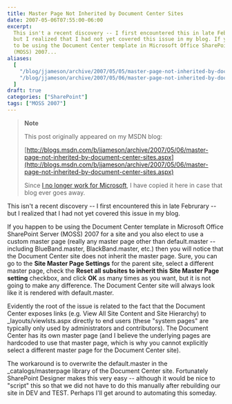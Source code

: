 ```yaml
---
title: Master Page Not Inherited by Document Center Sites
date: 2007-05-06T07:55:00-06:00
excerpt:
  This isn't a recent discovery -- I first encountered this in late Februrary --
  but I realized that I had not yet covered this issue in my blog. If you happen
  to be using the Document Center template in Microsoft Office SharePoint Server
  (MOSS) 2007...
aliases:
  [
    "/blog/jjameson/archive/2007/05/05/master-page-not-inherited-by-document-center-sites.aspx",
    "/blog/jjameson/archive/2007/05/06/master-page-not-inherited-by-document-center-sites.aspx",
  ]
draft: true
categories: ["SharePoint"]
tags: ["MOSS 2007"]
---
```


> **Note**
>
> This post originally appeared on my MSDN blog:
>
> [http://blogs.msdn.com/b/jjameson/archive/2007/05/06/master-page-not-inherited-by-document-center-sites.aspx](http://blogs.msdn.com/b/jjameson/archive/2007/05/06/master-page-not-inherited-by-document-center-sites.aspx)
>
> Since
> [I no longer work for Microsoft](/blog/jjameson/2011/09/02/last-day-with-microsoft),
> I have copied it here in case that blog ever goes away.

This isn't a recent discovery -- I first encountered this in late Februrary --
but I realized that I had not yet covered this issue in my blog.

If you happen to be using the Document Center template in Microsoft Office
SharePoint Server (MOSS) 2007 for a site and you also elect to use a custom
master page (really any master page other than default.master -- including
BlueBand.master, BlackBand.master, etc.) then you will notice that the Document
Center site does not inherit the master page. Sure, you can go to the **Site
Master Page Settings** for the parent site, select a different master page,
check the **Reset all subsites to inherit this Site Master Page setting**
checkbox, and click **OK** as many times as you want, but it is not going to
make any difference. The Document Center site will always look like it is
rendered with default.master.

Evidently the root of the issue is related to the fact that the Document Center
exposes links (e.g. View All Site Content and Site Hierarchy) to
\_layouts/viewlsts.aspx directly to end users (these "system pages" are
typically only used by administrators and contributors). The Document Center has
its own master page (and I believe the underlying pages are hardcoded to use
that master page, which is why you cannot explicitly select a different master
page for the Document Center site).

The workaround is to overwrite the default.master in the \_catalogs/masterpage
library of the Document Center site. Fortunately SharePoint Designer makes this
very easy -- although it would be nice to "script" this so that we did not have
to do this manually after rebuilding our site in DEV and TEST. Perhaps I'll get
around to automating this someday.
